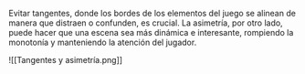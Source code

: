 
Evitar tangentes, donde los bordes de los elementos del juego se alinean de manera que distraen o confunden, es crucial. La asimetría, por otro lado, puede hacer que una escena sea más dinámica e interesante, rompiendo la monotonía y manteniendo la atención del jugador.

![[Tangentes y asimetría.png]]